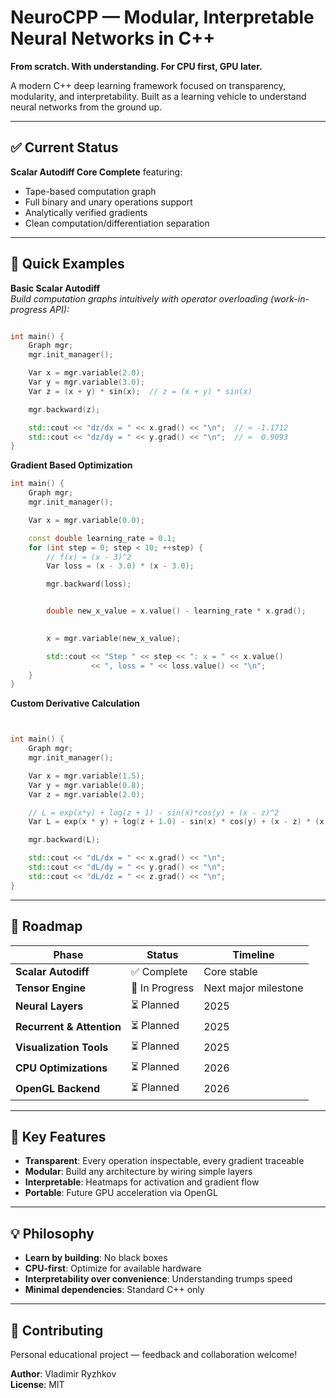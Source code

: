 # NeuroCPP — Modular, Interpretable Neural Networks in C++

**From scratch. With understanding. For CPU first, GPU later.**

A modern C++ deep learning framework focused on transparency, modularity, and interpretability. Built as a learning vehicle to understand neural networks from the ground up.

---

## ✅ Current Status

**Scalar Autodiff Core Complete** featuring:

- Tape-based computation graph
- Full binary and unary operations support
- Analytically verified gradients
- Clean computation/differentiation separation

---

## 🚀 Quick Examples
**Basic Scalar Autodiff**  
*Build computation graphs intuitively with operator overloading (work-in-progress API):*
```cpp

int main() {
    Graph mgr;
    mgr.init_manager();

    Var x = mgr.variable(2.0);
    Var y = mgr.variable(3.0);
    Var z = (x + y) * sin(x);  // z = (x + y) * sin(x)

    mgr.backward(z);

    std::cout << "dz/dx = " << x.grad() << "\n";  // ≈ -1.1712
    std::cout << "dz/dy = " << y.grad() << "\n";  // ≈  0.9093
}
```
**Gradient Based Optimization**
```cpp
int main() {
    Graph mgr;
    mgr.init_manager();

    Var x = mgr.variable(0.0);  

    const double learning_rate = 0.1;
    for (int step = 0; step < 10; ++step) {
        // f(x) = (x - 3)^2
        Var loss = (x - 3.0) * (x - 3.0);

        mgr.backward(loss);


        double new_x_value = x.value() - learning_rate * x.grad();

        
        x = mgr.variable(new_x_value);

        std::cout << "Step " << step << ": x = " << x.value()
                  << ", loss = " << loss.value() << "\n";
    }
}
```
**Custom Derivative Calculation**
```cpp


int main() {
    Graph mgr;
    mgr.init_manager();

    Var x = mgr.variable(1.5);
    Var y = mgr.variable(0.8);
    Var z = mgr.variable(2.0);

    // L = exp(x*y) + log(z + 1) - sin(x)*cos(y) + (x - z)^2
    Var L = exp(x * y) + log(z + 1.0) - sin(x) * cos(y) + (x - z) * (x - z);

    mgr.backward(L);

    std::cout << "dL/dx = " << x.grad() << "\n";
    std::cout << "dL/dy = " << y.grad() << "\n";
    std::cout << "dL/dz = " << z.grad() << "\n";
}
```
---

## 🏃 Roadmap

| Phase | Status | Timeline |
|-------|--------|----------|
| **Scalar Autodiff** | ✅ Complete | Core stable |
| **Tensor Engine** | 🔄 In Progress | Next major milestone |
| **Neural Layers** | ⏳ Planned | 2025 |
| **Recurrent & Attention** | ⏳ Planned | 2025 |
| **Visualization Tools** | ⏳ Planned | 2025 |
| **CPU Optimizations** | ⏳ Planned | 2026 |
| **OpenGL Backend** | ⏳ Planned | 2026 |

---

## 🎯 Key Features

- **Transparent**: Every operation inspectable, every gradient traceable
- **Modular**: Build any architecture by wiring simple layers
- **Interpretable**: Heatmaps for activation and gradient flow
- **Portable**: Future GPU acceleration via OpenGL


---

## 💡 Philosophy

- **Learn by building**: No black boxes
- **CPU-first**: Optimize for available hardware
- **Interpretability over convenience**: Understanding trumps speed
- **Minimal dependencies**: Standard C++ only

---

## 🤝 Contributing

Personal educational project — feedback and collaboration welcome!

**Author**: Vladimir Ryzhkov  
**License**: MIT
